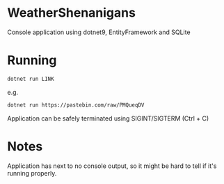 # WeatherShenanigans
Console application using dotnet9, EntityFramework and SQLite

# Running
```bash
dotnet run LINK
```
e.g.
```bash
dotnet run https://pastebin.com/raw/PMQueqDV
```

Application can be safely terminated using SIGINT/SIGTERM (Ctrl + C)

# Notes
Application has next to no console output, so it might be hard to tell if it's running properly.
